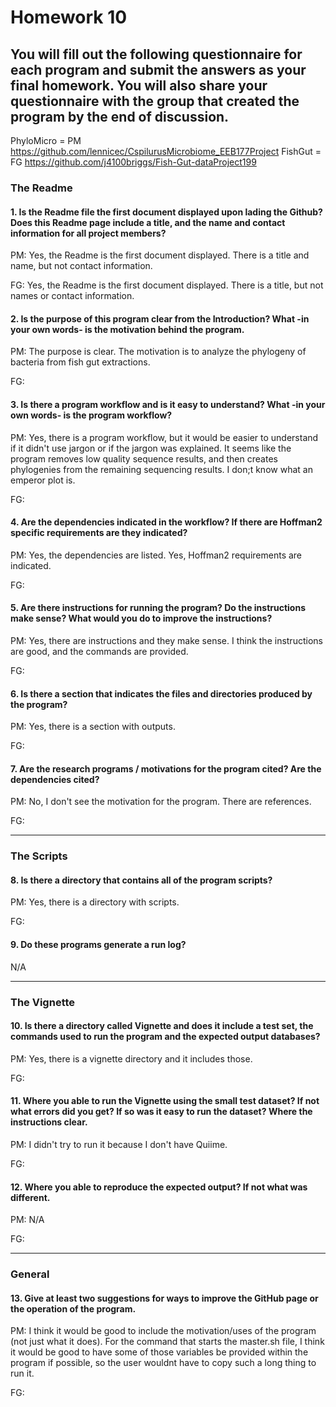 # Homework 10

You will fill out the following
questionnaire for each program and submit the answers as your final homework. You will
also share your questionnaire with the group that created the program __by the end of discussion__.
---

PhyloMicro = PM
https://github.com/lennicec/CspilurusMicrobiome_EEB177Project
FishGut = FG
https://github.com/j4100briggs/Fish-Gut-dataProject199


### The Readme

#### 1. Is the Readme file the first document displayed upon lading the Github?  Does this Readme page include a title, and the name and contact information for all project members?

PM: Yes, the Readme is the first document displayed. There is a title and name, but not contact information.

FG: Yes, the Readme is the first document displayed. There is a title, but not names or contact information.

#### 2. Is the purpose of this program clear from the Introduction?  What -in your own words- is the motivation behind the program.

PM: The purpose is clear. The motivation is to analyze the phylogeny of bacteria from fish gut extractions.

FG:

#### 3. Is there a program workflow and is it easy to understand?  What -in your own words- is the program workflow?

PM: Yes, there is a program workflow, but it would be easier to understand if it didn't use jargon or if the jargon was explained. It seems like the program removes low quality sequence results, and then creates phylogenies from the remaining sequencing results. I don;t know what an emperor plot is.

FG:

#### 4. Are the dependencies indicated in the workflow?  If there are Hoffman2 specific requirements are they indicated?

PM: Yes, the dependencies are listed. Yes, Hoffman2 requirements are indicated. 

FG:

#### 5. Are there instructions for running the program?  Do the instructions make sense?  What would you do to improve the instructions?

PM: Yes, there are instructions and they make sense. I think the instructions are good, and the commands are provided. 

FG:

#### 6. Is there a section that indicates the files and directories produced by the program?

PM: Yes, there is a section with outputs.

FG:

#### 7. Are the research programs / motivations for the program cited?  Are the dependencies cited?

PM: No, I don't see the motivation for the program. There are references.

FG:

---

### The Scripts

#### 8. Is there a directory that contains all of the program scripts?

PM: Yes, there is a directory with scripts.

FG:

#### 9. Do these programs generate a run log?

N/A

---

### The Vignette

#### 10. Is there a directory called Vignette and does it include a test set, the commands used to run the program and the expected output databases?

PM: Yes, there is a vignette directory and it includes those.

FG:

#### 11. Where you able to run the Vignette using the small test dataset? If not what errors did you get?  If so was it easy to run the dataset?  Where the instructions clear.

PM: I didn't try to run it because I don't have Quiime.

FG:

#### 12. Where you able to reproduce the expected output?  If not what was different.

PM: N/A

FG:

---

### General

#### 13. Give __at least two__ suggestions for ways to improve the GitHub page or the operation of the program.

PM: I think it would be good to include the motivation/uses of the program (not just what it does). For the command that starts the master.sh file, I think it would be good to have some of those variables be provided within the program if possible, so the user wouldnt have to copy such a long thing to run it.

FG:
